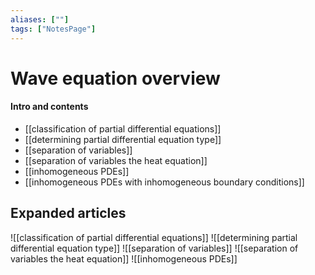 ```yaml
---
aliases: [""]
tags: ["NotesPage"]
---
```


# Wave equation overview

#### Intro and contents
- [[classification of partial differential equations]]
- [[determining partial differential equation type]]
- [[separation of variables]]
- [[separation of variables the heat equation]]
- [[inhomogeneous PDEs]]
- [[inhomogeneous PDEs with inhomogeneous boundary conditions]]

## Expanded articles
![[classification of partial differential equations]]
![[determining partial differential equation type]]
![[separation of variables]]
![[separation of variables the heat equation]]
![[inhomogeneous PDEs]]


